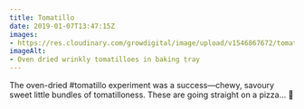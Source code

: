 ```yaml
---
title: Tomatillo
date: 2019-01-07T13:47:15Z
images: 
- https://res.cloudinary.com/growdigital/image/upload/v1546867672/tomatillo-9259494C.jpg
imageAlt: 
- Oven dried wrinkly tomatilloes in baking tray
---
```


The oven-dried #tomatillo experiment was a success—chewy, savoury sweet little bundles of tomatilloness. These are going straight on a pizza… 🍕
